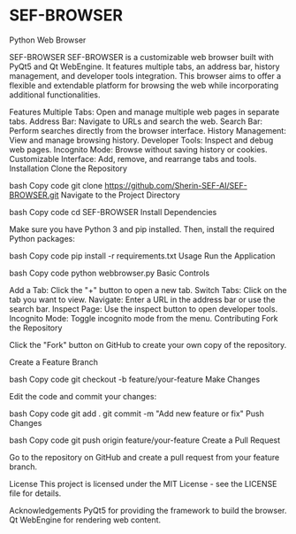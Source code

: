 # SEF-BROWSER
Python Web Browser

SEF-BROWSER
SEF-BROWSER is a customizable web browser built with PyQt5 and Qt WebEngine. It features multiple tabs, an address bar, history management, and developer tools integration. This browser aims to offer a flexible and extendable platform for browsing the web while incorporating additional functionalities.

Features
Multiple Tabs: Open and manage multiple web pages in separate tabs.
Address Bar: Navigate to URLs and search the web.
Search Bar: Perform searches directly from the browser interface.
History Management: View and manage browsing history.
Developer Tools: Inspect and debug web pages.
Incognito Mode: Browse without saving history or cookies.
Customizable Interface: Add, remove, and rearrange tabs and tools.
Installation
Clone the Repository

bash
Copy code
git clone https://github.com/Sherin-SEF-AI/SEF-BROWSER.git
Navigate to the Project Directory

bash
Copy code
cd SEF-BROWSER
Install Dependencies

Make sure you have Python 3 and pip installed. Then, install the required Python packages:

bash
Copy code
pip install -r requirements.txt
Usage
Run the Application

bash
Copy code
python webbrowser.py
Basic Controls

Add a Tab: Click the "+" button to open a new tab.
Switch Tabs: Click on the tab you want to view.
Navigate: Enter a URL in the address bar or use the search bar.
Inspect Page: Use the inspect button to open developer tools.
Incognito Mode: Toggle incognito mode from the menu.
Contributing
Fork the Repository

Click the "Fork" button on GitHub to create your own copy of the repository.

Create a Feature Branch

bash
Copy code
git checkout -b feature/your-feature
Make Changes

Edit the code and commit your changes:

bash
Copy code
git add .
git commit -m "Add new feature or fix"
Push Changes

bash
Copy code
git push origin feature/your-feature
Create a Pull Request

Go to the repository on GitHub and create a pull request from your feature branch.

License
This project is licensed under the MIT License - see the LICENSE file for details.

Acknowledgements
PyQt5 for providing the framework to build the browser.
Qt WebEngine for rendering web content.
